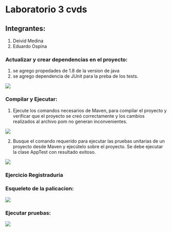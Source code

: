 # Laboratorio 3 cvds

## Integrantes:
1. Deivid Medina
2. Eduardo Ospina

### Actualizar y crear dependencias en el proyecto:
1. se agrego propedades de 1.8 de la version de java
2. se agrego dependencia de JUnit para la preba de los tests.

![](https://i.postimg.cc/HkyNBDPn/maven-14.jpg)

### Compilar y Ejecutar:

1. Ejecute los comandos necesarios de Maven, para compilar el proyecto y verificar que el proyecto se creó correctamente y los cambios realizados al archivo pom no generan inconvenientes.

![](https://i.postimg.cc/Y0wknsn1/maven-12.jpg)

2. Busque el comando requerido para ejecutar las pruebas unitarias de un proyecto desde Maven y ejecútelo sobre el proyecto. Se debe ejecutar la clase AppTest con resultado exitoso.

![](https://i.postimg.cc/CLhC9LfQ/maven-13.jpg)

### Ejercicio Registraduria


### Esqueleto de la palicacion:

![](https://i.postimg.cc/0NfrM3vX/maven-15.jpg)

### Ejecutar pruebas: 
 ![](https://i.postimg.cc/8Pzh4Rc0/maven-16.jpg)
